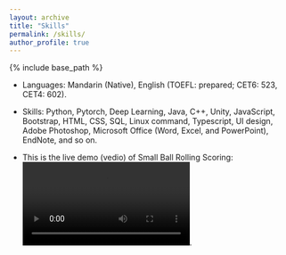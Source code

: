 ```yaml
---
layout: archive
title: "Skills"
permalink: /skills/
author_profile: true
---
```


{% include base_path %}

* Languages: Mandarin (Native), English (TOEFL: prepared; CET6: 523, CET4: 602).
* Skills:  Python, Pytorch, Deep Learning, Java, C++, Unity, JavaScript, Bootstrap, HTML, CSS, SQL,
Linux command, Typescript, UI design, Adobe Photoshop, Microsoft Office (Word, Excel, and
PowerPoint), EndNote, and so on.

* This is the live demo (vedio) of Small Ball Rolling Scoring:
  ![here](/files/BallRolling.mp4).


